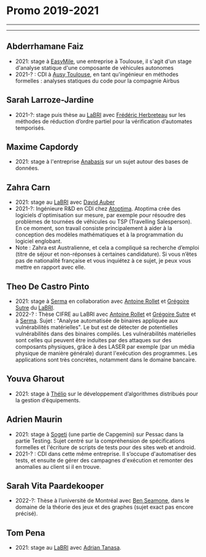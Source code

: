 # Promo 2019-2021

---
---

## Abderrhamane Faiz

* 2021: stage à [EasyMile](https://easymile.com/), une entreprise à Toulouse, il s'agit d'un stage d'analyse statique d'une composante de véhicules autonomes
* 2021-? : CDI à [Ausy Toulouse](https://www.ausy.fr/fr), en tant qu'ingénieur en méthodes formelles : analyses statiques du code pour la compagnie Airbus

## Sarah Larroze-Jardine

* 2021-?: stage puis thèse au [LaBRI](https://www.labri.fr/) avec [Frédéric Herbreteau](https://www.labri.fr/perso/herbrete) sur les méthodes de réduction d’ordre partiel pour la vérification d’automates temporisés.

## Maxime Capdordy

* 2021: stage à l'entreprise [Anabasis](https://anabasis-assets.com/) sur un sujet autour des bases de données.

## Zahra Carn

* 2021: stage au [LaBRI](https://www.labri.fr/) avec [David Auber](https://www.labri.fr/perso/auber)
* 2021-?: Ingénieure R&D en CDI chez [Atoptima](https://atoptima.com). Atoptima crée des logiciels d'optimisation sur mesure, par exemple pour résoudre des problèmes de tournées de véhicules ou TSP (Travelling Salesperson). En ce moment, son travail consiste principalement à aider à la conception des modèles mathématiques et à la programmation du logiciel englobant. 
* Note : Zahra est Australienne, et cela a compliqué sa recherche d’emploi (titre de séjour et non-réponses à certaines candidature). Si vous n’êtes pas de nationalité française et vous inquiétez à ce sujet, je peux vous mettre en rapport avec elle.

## Theo De Castro Pinto

* 2021: stage à [Serma](https://www.serma.com/) en collaboration avec [Antoine Rollet](https://www.labri.fr/perso/rollet) et [Grégoire Sutre](https://www.labri.fr/perso/sutre) du [LaBRI](https://www.labri.fr).
* 2022-? : Thèse CIFRE au LaBRI avec [Antoine Rollet](https://www.labri.fr/perso/rollet) et [Grégoire Sutre](https://www.labri.fr/perso/sutre) et à [Serma](https://www.serma.com/). Sujet : "Analyse automatisée de binaires appliquée aux vulnérabilités matérielles". Le but est de détecter de potentielles vulnérabilités dans des binaires compilés. Les vulnérabilités matérielles sont celles qui peuvent être induites par des attaques sur des composants physiques, grâce à des LASER par exemple (par un média physique de manière générale) durant l'exécution des programmes. Les applications sont très concrètes, notamment dans le domaine bancaire.

## Youva Gharout

* 2021: stage à [Thélio](https://www.thelio.fr/) sur le développement d’algorithmes distribués pour la gestion d’équipements. 

## Adrien Maurin

* 2021: stage à [Sogeti](https://www.fr.sogeti.com/) (une partie de Capgemini) sur Pessac dans la partie Testing. Sujet centré sur la compréhension de spécifications formelles et l'écriture de scripts de tests pour des sites web et android.
* 2021-? : CDI dans cette même entreprise. Il s’occupe d'automatiser des tests, et ensuite de gérer des campagnes d'exécution et remonter des anomalies au client si il en trouve.

## Sarah Vita Paardekooper

* 2022-?: Thèse à l’université de Montréal avec [Ben Seamone](https://www.dawsoncollege.qc.ca/research/researchers/seamone-ben/), dans le domaine de la théorie des jeux et des graphes (sujet exact pas encore précisé).

## Tom Pena

* 2021: stage au [LaBRI](https://www.labri.fr/) avec [Adrian Tanasa](https://www.labri.fr/perso/atanasa).
